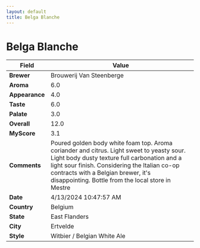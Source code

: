 ```yaml
---
layout: default
title: Belga Blanche
---
```


# Belga Blanche

| Field         | Value                                                                                                   |
|---------------|---------------------------------------------------------------------------------------------------------|
| **Brewer**    | Brouwerij Van Steenberge                                                                                        |
| **Aroma**     | 6.0                                                                                         |
| **Appearance**| 4.0                                                                                    |
| **Taste**     | 6.0                                                                                         |
| **Palate**    | 3.0                                                                                        |
| **Overall**   | 12.0                                                                                       |
| **MyScore**   | 3.1                                                                                       |
| **Comments**  | Poured golden body white foam top. Aroma coriander and citrus. Light sweet to yeasty sour. Light body dusty texture full carbonation and a light sour finish. Considering the Italian co-op contracts with a Belgian brewer, it's disappointing. Bottle from the local store in Mestre                                                                                       |
| **Date**      | 4/13/2024 10:47:57 AM                                                                                          |
| **Country**   | Belgium                                                                                       |
| **State**     | East Flanders                                                                                         |
| **City**      | Ertvelde                                                                                          |
| **Style**     | Witbier / Belgian White Ale                                                                                         |
